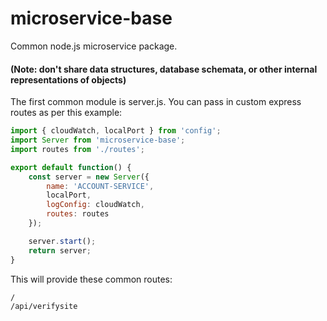 # microservice-base

Common node.js microservice package.

#### (Note: don't share data structures, database schemata, or other internal representations of objects)

The first common module is server.js.  You can pass in custom express routes as per this example:
```javascript
import { cloudWatch, localPort } from 'config';
import Server from 'microservice-base';
import routes from './routes';

export default function() {
    const server = new Server({
        name: 'ACCOUNT-SERVICE',
        localPort,
        logConfig: cloudWatch,
        routes: routes
    });

    server.start();
    return server;
}
```
This will provide these common routes:
```
/
/api/verifysite
```

